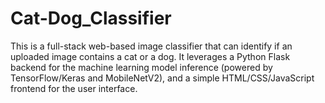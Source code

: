 # Cat-Dog_Classifier
This is a full-stack web-based image classifier that can identify if an uploaded image contains a cat or a dog. It leverages a Python Flask backend for the machine learning model inference (powered by TensorFlow/Keras and MobileNetV2), and a simple HTML/CSS/JavaScript frontend for the user interface.
